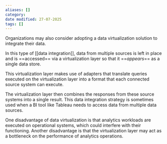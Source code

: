 ```yaml
---
aliases: []
category:
date modified: 27-07-2025
tags: []
---
```

Organizations may also consider adopting a data virtualization solution to integrate their data. 

In this type of [[data integration]], data from multiple sources is left in place and is ==accessed== via a virtualization layer so that it ==_appears_== as a single data store. 

This virtualization layer makes use of adapters that translate queries executed on the virtualization layer into a format that each connected source system can execute. 

The virtualization layer then combines the responses from these source systems into a single result. This data integration strategy is sometimes used when a BI tool like Tableau needs to access data from multiple data sources.

One disadvantage of data virtualization is that analytics workloads are executed on operational systems, which could interfere with their functioning. Another disadvantage is that the virtualization layer may act as a bottleneck on the performance of analytics operations.